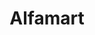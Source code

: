 ---
title: "Alfamart"
url: /santa-maria/alfamart-caypombo-mag-asawang-sapa-road/
shop: Lebensmittel
---